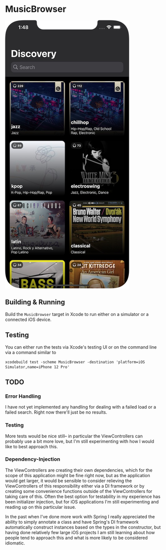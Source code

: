 #  MusicBrowser

![Screenshot](https://raw.githubusercontent.com/glaukommatos/MusicBrowser/main/screenshot.png "Screenshot")

## Building & Running

Build the `MusicBrowser` target in Xcode to run either on a simulator or a connected iOS device.

## Testing

You can either run the tests via Xcode's testing UI or on the command line via a command similar to

    xcodebuild test -scheme MusicBrowser -destination 'platform=iOS Simulator,name=iPhone 12 Pro'

## TODO

### Error Handling

I have not yet implemented any handling for dealing with a failed load or a failed search. Right now there'll just be no results.

### Testing

More tests would be nice still– in particular the ViewControllers can probably use a bit more love, but I'm still experimenting with how
I would like to best approach this.

### Dependency-Injection

The ViewControllers are creating their own dependencies, which for the scope of this application might be fine right now, but as the
application would get larger, it would be sensible to consider relieving the ViewControllers of this responsibility either via a DI framework
or by creating some convenience functions outside of the ViewControllers for taking care of this. Often the best option for testability
in my experience has been initializer injection, but for iOS applications I'm still experimenting and reading up on this particular issue.

In the past when I've done more work with Spring I really appreciated the ability to simply annotate a class and have Spring's DI
framework automatically construct instances based on the types in the constructor, but having done relatively few large iOS projects
I am still learning about how people tend to approach this and what is more likely to be considered idiomatic.
